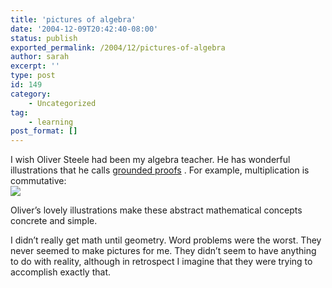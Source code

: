 ```yaml
---
title: 'pictures of algebra'
date: '2004-12-09T20:42:40-08:00'
status: publish
exported_permalink: /2004/12/pictures-of-algebra
author: sarah
excerpt: ''
type: post
id: 149
category:
    - Uncategorized
tag:
    - learning
post_format: []
---
```

I wish Oliver Steele had been my algebra teacher. He has wonderful illustrations that he calls [grounded proofs](http://osteele.com/archives/2004/12/grounded-proofs) . For example, multiplication is commutative:  
![](http://osteele.com/images/2004/grounded-proofs/ab=ba.png)

Oliver’s lovely illustrations make these abstract mathematical concepts concrete and simple.

I didn’t really get math until geometry. Word problems were the worst. They never seemed to make pictures for me. They didn’t seem to have anything to do with reality, although in retrospect I imagine that they were trying to accomplish exactly that.